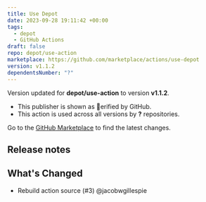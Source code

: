 ```yaml
---
title: Use Depot
date: 2023-09-28 19:11:42 +00:00
tags:
  - depot
  - GitHub Actions
draft: false
repo: depot/use-action
marketplace: https://github.com/marketplace/actions/use-depot
version: v1.1.2
dependentsNumber: "?"
---
```



Version updated for **depot/use-action** to version **v1.1.2**.
- This publisher is shown as erified by GitHub.
- This action is used across all versions by **?** repositories.

Go to the [GitHub Marketplace](https://github.com/marketplace/actions/use-depot) to find the latest changes.

## Release notes

## What's Changed

* Rebuild action source (#3) @jacobwgillespie

